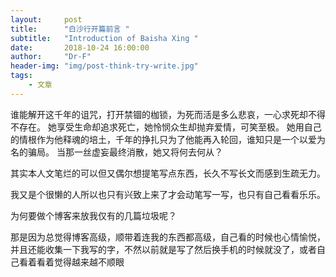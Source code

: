 ```yaml
---
layout:     post
title:      "白沙行开篇前言 "
subtitle:   "Introduction of Baisha Xing "
date:       2018-10-24 16:00:00
author:     "Dr-F"
header-img: "img/post-think-try-write.jpg"
tags:
    - 文章
---
```


谁能解开这千年的诅咒，打开禁锢的枷锁，为死而活是多么悲哀，一心求死却不得不存在。
她享受生命却追求死亡，她怜悯众生却抛弃爱情，可笑至极。
她用自己的情根作为他释魂的培土，千年的挣扎只为了他能再入轮回，谁知只是一个以爱为名的骗局。
当那一丝虚妄最终消散，她又将何去何从？

其实本人文笔烂的可以但又偶尔想提笔写点东西，长久不写长文而感到生疏无力。

我又是个很懒的人所以也只有兴致上来了才会动笔写一写，也只有自己看看乐乐。

为何要做个博客来放我仅有的几篇垃圾呢？

那是因为总觉得博客高级，顺带着连我的东西都高级，自己看的时候也心情愉悦，并且还能收集一下我写的字，不然以前就是写了然后换手机的时候就没了，或者自己看着看着觉得越来越不顺眼
